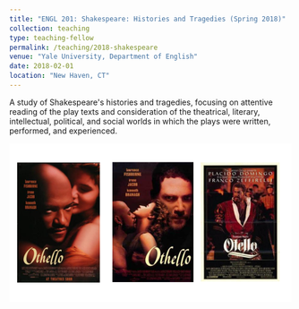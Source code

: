 ```yaml
---
title: "ENGL 201: Shakespeare: Histories and Tragedies (Spring 2018)"
collection: teaching
type: teaching-fellow
permalink: /teaching/2018-shakespeare
venue: "Yale University, Department of English"
date: 2018-02-01
location: "New Haven, CT"
---
```


A study of Shakespeare's histories and tragedies, focusing on attentive reading of the play texts and consideration of the theatrical, literary, intellectual, political, and social worlds in which the plays were written, performed, and experienced.

<img src="../assets/images/teaching/othello-posters.png" />

